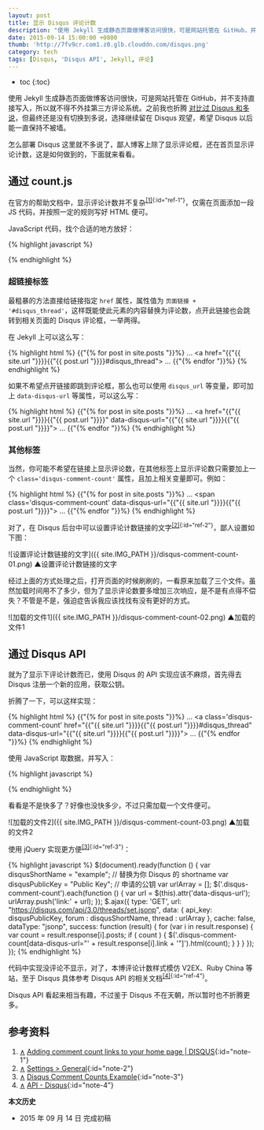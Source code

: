 ```yaml
---
layout: post
title: 显示 Disqus 评论计数
description: "使用 Jekyll 生成静态页面做博客访问很快，可是网站托管在 GitHub，并不支持直接写入，所以就不得不外挂第三方评论系统。之前我也折腾对比过 Disqus 和多说，但最终还是没有切换到多说，选择继续留在 Disqus 观望，希望 Disqus 以后能一直保持不被墙。"
date: 2015-09-14 15:00:00 +0800
thumb: 'http://7fv9cr.com1.z0.glb.clouddn.com/disqus.png'
category: tech
tags: [Disqus, 'Disqus API', Jekyll, 评论]
---
```


* toc
{:toc}

使用 Jekyll 生成静态页面做博客访问很快，可是网站托管在 GitHub，并不支持直接写入，所以就不得不外挂第三方评论系统。之前我也折腾 [对比过 Disqus 和多说](talk-about-duoshuo.html)，但最终还是没有切换到多说，选择继续留在 Disqus 观望，希望 Disqus 以后能一直保持不被墙。

怎么部署 Disqus 这里就不多说了，鄙人博客上除了显示评论框，还在首页显示评论计数，这是如何做到的，下面就来看看。

## 通过 count.js

在官方的帮助文档中，显示评论计数并不复杂<sup>[[1]](#note-1){:id="ref-1"}</sup>，仅需在页面添加一段 JS 代码，并按照一定的规则写好 HTML 便可。

JavaScript 代码，找个合适的地方放好：

{% highlight javascript %}
<script type="text/javascript">
/* * * 自定义变量 * * */
var disqus_shortname = 'example'; // 替换为你 Disqus 的 shortname

/* * * 不要动 * * */
(function () {
var s = document.createElement('script'); s.async = true;
s.type = 'text/javascript';
s.src = '//' + disqus_shortname + '.disqus.com/count.js';
(document.getElementsByTagName('HEAD')[0] || document.getElementsByTagName('BODY')[0]).appendChild(s);
}());
</script> 
{% endhighlight %}

### 超链接标签

最粗暴的方法直接给链接指定 `href` 属性，属性值为 `页面链接 + '#disqus_thread'`，这样既能使此元素的内容替换为评论数，点开此链接也会跳转到相关页面的 Disqus 评论框，一举两得。

在 Jekyll 上可以这么写：

{% highlight html %}
{{"{% for post in site.posts "}}%}
  ...
  <a href="{{"{{ site.url "}}}}{{"{{ post.url "}}}}#disqus_thread"></a>
  ...
{{"{% endfor "}}%}
{% endhighlight %}

如果不希望点开链接即跳到评论框，那么也可以使用 `disqus_url` 等变量，即可加上 `data-disqus-url` 等属性，可以这么写：

{% highlight html %}
{{"{% for post in site.posts "}}%}
  ...
  <a href="{{"{{ site.url "}}}}{{"{{ post.url "}}}}" data-disqus-url="{{"{{ site.url "}}}}{{"{{ post.url "}}}}"></a>
  ...
{{"{% endfor "}}%}
{% endhighlight %}

### 其他标签

当然，你可能不希望在链接上显示评论数，在其他标签上显示评论数只需要加上一个 `class='disqus-comment-count'` 属性，且加上相关变量即可。例如：

{% highlight html %}
{{"{% for post in site.posts "}}%}
  ...
  <span class='disqus-comment-count' data-disqus-url="{{"{{ site.url "}}}}{{"{{ post.url "}}}}"></a>
  ...
{{"{% endfor "}}%}
{% endhighlight %}

对了，在 Disqus 后台中可以设置评论计数链接的文字<sup>[[2]](#note-2){:id="ref-2"}</sup>，鄙人设置如下图：

![设置评论计数链接的文字]({{ site.IMG_PATH }}/disqus-comment-count-01.png)
&#9650;设置评论计数链接的文字

经过上面的方式处理之后，打开页面的时候刷刷的，一看原来加载了三个文件。虽然加载时间用不了多少，但为了显示评论数要多增加三次响应，是不是有点得不偿失？不管是不是，强迫症告诉我应该找找有没有更好的方式。

![加载的文件1]({{ site.IMG_PATH }}/disqus-comment-count-02.png)
&#9650;加载的文件1

## 通过 Disqus API

就为了显示下评论计数而已，使用 Disqus 的 API 实现应该不麻烦，首先得去 Disqus 注册一个新的应用，获取公钥。

折腾了一下，可以这样实现：

{% highlight html %}
{{"{% for post in site.posts "}}%}
  ...
  <a class='disqus-comment-count' href="{{"{{ site.url "}}}}{{"{{ post.url "}}}}#disqus_thread" data-disqus-url="{{"{{ site.url "}}}}{{"{{ post.url "}}}}"></a>
  ...
{{"{% endfor "}}%}
{% endhighlight %}

使用 JavaScript 取数据，并写入：

{% highlight javascript %}
<script type="text/javascript">
var disqusShortName = "example"; // 替换为你 Disqus 的 shortname
var disqusPublicKey = "Public Key"; // 申请的公钥
var urlArray = [];
var commentsCount = document.querySelectorAll('.disqus-comment-count');
if (commentsCount.length) {
  for (i=0; i < commentsCount.length; i++) {
    var url = commentsCount[i].getAttribute('data-disqus-url');
    urlArray.push('thread=link:' + url);
  }
  function jsonpCallback(result) {  
    for (var i in result.response) {
      var count = result.response[i].posts;
      if ( count ) {
        document.querySelector('[data-disqus-url="' + result.response[i].link + '"]').innerHTML = count;
      }
    }  
  }
  (function () {
    var s = document.createElement('script');
    s.type = 'text/javascript';
    s.src = 'https://disqus.com/api/3.0/threads/set.jsonp' + '?callback=jsonpCallback' + '&api_key=' + disqusPublicKey + '&forum=' + disqusShortName + '&' + urlArray.join('&') ;
    (document.getElementsByTagName('HEAD')[0] || document.getElementsByTagName('BODY')[0]).appendChild(s);
  }());
}
</script>
{% endhighlight %}

看看是不是快多了？好像也没快多少，不过只需加载一个文件便可。

![加载的文件2]({{ site.IMG_PATH }}/disqus-comment-count-03.png)
&#9650;加载的文件2

使用 jQuery 实现更方便<sup>[[3]](#note-3){:id="ref-3"}</sup>：

{% highlight javascript %}
$(document).ready(function () {
  var disqusShortName = "example"; // 替换为你 Disqus 的 shortname
  var disqusPublicKey = "Public Key"; // 申请的公钥
  var urlArray = [];
  $('.disqus-comment-count').each(function () {
    var url = $(this).attr('data-disqus-url');
    urlArray.push('link:' + url);
  });
  $.ajax({
    type: 'GET',
    url: "https://disqus.com/api/3.0/threads/set.jsonp",
    data: { api_key: disqusPublicKey, forum : disqusShortName, thread : urlArray }, 
    cache: false,
    dataType: "jsonp",
    success: function (result) {
      for (var i in result.response) {
        var count = result.response[i].posts;
        if ( count ) {
          $('.disqus-comment-count[data-disqus-url="' + result.response[i].link + '"]').html(count);
        }
      }
    }
  });
});
{% endhighlight %}

代码中实现没评论不显示，对了，本博评论计数样式模仿 V2EX、Ruby China 等站，至于 Disqus 具体参考 Disqus API 的相关文档<sup>[[4]](#note-4){:id="ref-4"}</sup>。

Disqus API 看起来相当有趣，不过鉴于 Disqus 不在天朝，所以暂时也不折腾更多。

## 参考资料

1. [∧](#ref-1) [Adding comment count links to your home page \| DISQUS](https://help.disqus.com/customer/en/portal/articles/565624-adding-comment-count-links-to-your-home-page){:id="note-1"}
2. [∧](#ref-2) [Settings > General](https://disqus.com/admin/settings/){:id="note-2"}
3. [∧](#ref-3) [Disqus Comment Counts Example](https://github.com/disqus/DISQUS-API-Recipes/blob/master/snippets/js/comment-counts-api/commentcounts.html){:id="note-3"}
4. [∧](#ref-4) [API - Disqus](https://disqus.com/api/){:id="note-4"}

**本文历史**

* 2015 年 09 月 14 日 完成初稿
